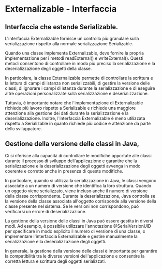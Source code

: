 # Externalizable - Interfaccia

## Interfaccia che estende Serializable.
L'interfaccia Externalizable fornisce un controllo più granulare sulla serializzazione rispetto alla normale serializzazione Serializable.

Quando una classe implementa Externalizable, deve fornire la propria implementazione per i metodi readExternal() e writeExternal(). Questi metodi consentono di controllare in modo più preciso la serializzazione e la deserializzazione degli oggetti della classe.

In particolare, la classe Externalizable permette di controllare la scrittura e la lettura di campi di istanza non serializzabili, di gestire la versione delle classi, di ignorare i campi di istanza durante la serializzazione e di eseguire altre operazioni personalizzate sulla serializzazione e deserializzazione.

Tuttavia, è importante notare che l'implementazione di Externalizable richiede più lavoro rispetto a Serializable e richiede una maggiore attenzione alla gestione dei dati durante la serializzazione e la deserializzazione. Inoltre, l'interfaccia Externalizable è meno utilizzata rispetto a Serializable in quanto richiede più codice e attenzione da parte dello sviluppatore.

## Gestione della versione delle classi in Java,
Ci si riferisce alla capacità di controllare le modifiche apportate alle classi durante il processo di sviluppo dell'applicazione e garantire che la serializzazione e la deserializzazione degli oggetti avvenga in modo coerente e corretto anche in presenza di queste modifiche.

In particolare, quando si utilizza la serializzazione in Java, le classi vengono associate a un numero di versione che identifica la loro struttura. Quando un oggetto viene serializzato, viene incluso anche il numero di versione della classe corrispondente. Durante la deserializzazione, Java controlla se la versione della classe associata all'oggetto corrisponde alla versione della classe presente nel sistema. Se le versioni non corrispondono, può verificarsi un errore di deserializzazione.

La gestione della versione delle classi in Java può essere gestita in diversi modi. Ad esempio, è possibile utilizzare l'annotazione @SerialVersionUID per specificare in modo esplicito il numero di versione di una classe, o implementare l'interfaccia Externalizable e gestire manualmente la serializzazione e la deserializzazione degli oggetti.

In generale, la gestione della versione delle classi è importante per garantire la compatibilità tra le diverse versioni dell'applicazione e consentire la corretta lettura e scrittura degli oggetti serializzati.